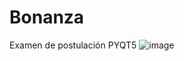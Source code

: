 # Bonanza
Examen de postulación PYQT5
![image](https://user-images.githubusercontent.com/43708098/185571937-30422c62-7280-4841-b3fd-d215a9024b0a.png)
